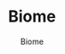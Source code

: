 ---
title: "Biome"
description: "Fast linter, formatter, and toolchain for JavaScript, TypeScript, and CSS with zero configuration."
topic: "Developer Tools"
category: tool
author: "Biome"
url: "https://biomejs.dev/"
tags: ["linter", "formatter", "toolchain", "javascript", "typescript"]
difficulty: intermediate
format: software
estimatedTime: "Variable"
license: "MIT"
isFree: true
isOpenSource: true
publishedAt: 2025-10-16
featured: false
---